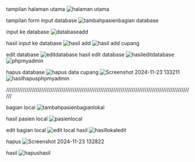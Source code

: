 tampilan halaman utama
![halaman utama](https://github.com/user-attachments/assets/cf99264b-f28b-4b2c-a5c1-f059e34f8fc5)


tampilan form input database
![tambahpasienbagian database](https://github.com/user-attachments/assets/be9721ef-7956-4d95-b741-1a8f1c733572)


input ke database
![databaseadd](https://github.com/user-attachments/assets/1a36c62d-6250-4923-9c7c-9ceabdd2d448)


hasil input ke database
![hasil add](https://github.com/user-attachments/assets/d46ec4e5-86db-47de-9740-17bdc4c95d80)
![hasil add cupang](https://github.com/user-attachments/assets/41f0a453-c09f-4033-a9bb-c9524d09ac04)


edit database
![editdatabase](https://github.com/user-attachments/assets/b9aceeea-9d8b-410c-b97c-625a5ffb2339)
hasil edit database
![hasileditdatabase](https://github.com/user-attachments/assets/b97cfb92-23a8-4776-ac4a-a18e95430c76)
![phpmyadmin](https://github.com/user-attachments/assets/82c60ace-b4b3-4b7d-ba51-2287d889b1e9)


hapus database
![hapus data cupang](https://github.com/user-attachments/assets/8e87fec1-3bf7-4a88-a896-e2432e0fe1ca)
![Screenshot 2024-11-23 133211](https://github.com/user-attachments/assets/2711e692-66f6-430b-8561-64eb82fa2d4e)
![hasilhapusphpmyadmin](https://github.com/user-attachments/assets/6f0b0e56-833f-4ed9-bc3c-b378d02523ba)



//////////////////////////////////////////////////////////////////////////////////////////////////////

bagian local
![tambahpasienbagianlokal](https://github.com/user-attachments/assets/e96689d6-cdb1-4355-99ee-cb78601caf65)

hasil pasien local
![pasienlocal](https://github.com/user-attachments/assets/aaf1f85a-9c33-4182-890c-777a4964dd02)


edit bagian local
![edit local](https://github.com/user-attachments/assets/d9d9ff85-0cfc-4121-9847-1dbe7d9f2db9)
hasil
![hasillokaledit](https://github.com/user-attachments/assets/2497b53f-8df2-4c01-a304-96799cb0589f)

hapus
![Screenshot 2024-11-23 132822](https://github.com/user-attachments/assets/471ac88a-f396-4388-b430-35c6c6d1493b)

hasil
![hapushasil](https://github.com/user-attachments/assets/83debb49-3786-4264-aaf4-9142fe590b76)















